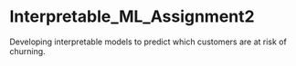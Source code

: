 # Interpretable_ML_Assignment2
Developing interpretable models to predict which customers are at risk of churning.

